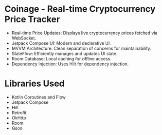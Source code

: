 # Coinage - Real-time Cryptocurrency Price Tracker

*   Real-time Price Updates: Displays live cryptocurrency prices fetched via WebSocket.
*   Jetpack Compose UI: Modern and declarative UI.
*   MVVM Architecture: Clean separation of concerns for maintainability.
*   StateFlow: Efficiently manages and updates UI state.
*   Room Database: Local caching for offline access.
*   Dependency Injection: Uses Hilt for dependency injection.

# Libraries Used

*   Kotlin Coroutines and Flow
*   Jetpack Compose
*   Hilt
*   Retrofit
*   OkHttp
*   Room
*   Gson